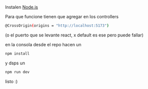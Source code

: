 Instalen [Node.js](https://nodejs.org/en) 

Para que funcione tienen que agregar en los controllers
```bash
@CrossOrigin(origins = "http://localhost:5173")
```
(o el puerto que se levante react, x default es ese pero puede fallar)

en la consola desde el repo hacen un
```bash
npm install
```
y dsps un
```bash
npm run dev
```
listo :)
